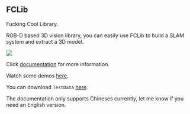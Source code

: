 ## FCLib

Fucking Cool Library. 

RGB-D based 3D vision library, you can easily use FCLib to build a SLAM system and extract a 3D model.

![](./fba_fusion.gif)

Click [documentation](http://wlsdzyzl.top/FCLib.github.io/) for more information.

Watch some demos [here](http://wlsdzyzl.top/FCLib.github.io/examples).

You can download `TestData` [here](https://cloud.tsinghua.edu.cn/f/a2372da684f14330af21/?dl=1). 

The documentation only supports Chineses currently, let me know if you need an English version.